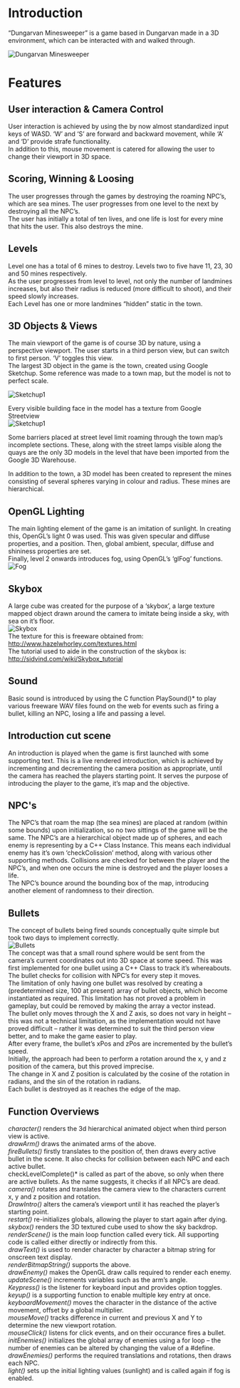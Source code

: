 Introduction
============
  
“Dungarvan Minesweeper” is a game based in Dungarvan made in a 3D environment, which can be interacted with and walked through.  

![Dungarvan Minesweeper](https://raw.github.com/cianclarke/Dungarvan-Minesweeper/master/docs/cover.jpg "Dungarvan Minesweeper")
  
Features
========
  
User interaction & Camera Control
---------------------------------
User interaction is achieved by using the by now almost standardized input keys of WASD. ‘W’ and ‘S’ are forward and backward movement, while ‘A’ and ‘D’ provide strafe functionality.   
In addition to this, mouse movement is catered for allowing the user to change their viewport in 3D space.  
  
Scoring, Winning & Loosing
--------------------------
The user progresses through the games by destroying the roaming NPC’s, which are sea mines. The user progresses from one level to the next by destroying all the NPC’s.   
The user has initially a total of ten lives, and one life is lost for every mine that hits the user. This also destroys the mine.
  
Levels
------
Level one has a total of 6 mines to destroy. Levels two to five have 11, 23, 30 and 50 mines respectively.  
As the user progresses from level to level, not only the number of landmines increases, but also their radius is reduced (more difficult to shoot), and their speed slowly increases.   
Each Level has one or more landmines “hidden” static in the town.   
  
3D Objects & Views
------------------
The main viewport of the game is of course 3D by nature, using a perspective viewport. The user starts in a third person view, but can switch to first person. ‘V’ toggles this view.   
The largest 3D object in the game is the town, created using Google Sketchup. Some reference was made to a town map, but the model is not to perfect scale. 
  
![Sketchup1](https://raw.github.com/cianclarke/Dungarvan-Minesweeper/master/docs/sketchup1.png "Google Sketchup showing a map of the town")
  
Every visible building face in the model has a texture from Google Streetview  
![Sketchup1](https://raw.github.com/cianclarke/Dungarvan-Minesweeper/master/docs/sketchup2.png "Google Sketchup showing a detail shot of the town")
  
Some barriers placed at street level limit roaming through the town map’s incomplete sections. These, along with the street lamps visible along the quays are the only 3D models in the level that have been imported from the Google 3D Warehouse. 
  
In addition to the town, a 3D model has been created to represent the mines consisting of several spheres varying in colour and radius. These mines are hierarchical. 
  
OpenGL Lighting
---------------
The main lighting element of the game is an imitation of sunlight. In creating this, OpenGL’s light 0 was used. This was given specular and diffuse properties, and a position. Then, global ambient, specular, diffuse and shininess properties are set.   
Finally, level 2 onwards introduces fog, using OpenGL’s ‘glFog’ functions.  
![Fog](https://raw.github.com/cianclarke/Dungarvan-Minesweeper/master/docs/fog.png "Fog")  
  
Skybox
------
A large cube was created for the purpose of a ‘skybox’, a large texture mapped object drawn around the camera to imitate being inside a sky, with sea on it’s floor.  
![Skybox](https://raw.github.com/cianclarke/Dungarvan-Minesweeper/master/docs/skybox.png "Skybox")  
The texture for this is freeware obtained from:  
http://www.hazelwhorley.com/textures.html  
The tutorial used to aide in the construction of the skybox is:  
http://sidvind.com/wiki/Skybox_tutorial  
  
Sound
-----
Basic sound is introduced by using the C function PlaySound()* to play various freeware WAV files found on the web for events such as firing a bullet, killing an NPC, losing a life and passing a level.   
  
Introduction cut scene
----------------------
An introduction is played when the game is first launched with some supporting text. This is a live rendered introduction, which is achieved by incrementing and decrementing the camera position as appropriate, until the camera has reached the players starting point. It serves the purpose of introducing the player to the game, it’s map and the objective. 
  
NPC's
-----
The NPC’s that roam the map (the sea mines) are placed at random (within some bounds) upon initialization, so no two sittings of the game will be the same. The NPC’s are a hierarchical object made up of spheres, and each enemy is representing by a C++ Class Instance. This means each individual enemy has it’s own ‘checkColission’ method, along with various other supporting methods. 
Collisions are checked for between the player and the NPC’s, and when one occurs the mine is destroyed and the player looses a life.   
The NPC’s bounce around the bounding box of the map, introducing another element of randomness to their direction.  
  
Bullets
-------
The concept of bullets being fired sounds conceptually quite simple but took two days to implement correctly.  
![Bullets](https://raw.github.com/cianclarke/Dungarvan-Minesweeper/master/docs/bullets.png "Bullets")  
The concept was that a small round sphere would be sent from the camera’s current coordinates out into 3D space at some speed. This was first implemented for one bullet using a C++ Class to track it’s whereabouts. The bullet checks for collision with NPC’s for every step it moves.   
The limitation of only having one bullet was resolved by creating a (predetermined size, 100 at present) array of bullet objects, which become instantiated as required. This limitation has not proved a problem in gameplay, but could be removed by making the array a vector instead.  
The bullet only moves through the X and Z axis, so does not vary in height – this was not a technical limitation, as the implementation would not have proved difficult – rather it was determined to suit the third person view better, and to make the game easier to play.   
After every frame, the bullet’s xPos and zPos are incremented by the bullet’s speed.   
Initially, the approach had been to perform a rotation around the x, y and z position of the camera, but this proved imprecise.  
The change in X and Z position is calculated by the cosine of the rotation in radians, and the sin of the rotation in radians.  
Each bullet is destroyed as it reaches the edge of the map.   
  
Function Overviews
-----------------
*character()* renders the 3d hierarchical animated object when third person view is active.   
*drawArm()* draws the animated arms of the above.   
*fireBullets()* firstly translates to the position of, then draws every active bullet in the scene. It also checks for collision between each NPC and each active bullet.  
checkLevelComplete()* is called as part of the above, so only when there are active bullets. As the name suggests, it checks if all NPC’s are dead.   
*camera()* rotates and translates the camera view to the characters current x, y and z position and rotation.   
*DrawIntro()* alters the camera’s viewport until it has reached the player’s starting point.   
*restart()* re-initializes globals, allowing the player to start again after dying.  
*skybox()* renders the 3D textured cube used to show the sky backdrop.  
*renderScene()* is the main loop function called every tick. All supporting code is called either directly or indirectly from this.  
*drawText()* is used to render character by character a bitmap string for onscreen text display.  
*renderBitmapString()* supports the above.  
*drawEnemy()* makes the OpenGL draw calls required to render each enemy.  
*updateScene()* increments variables such as the arm’s angle.  
*Keypress()* is the listener for keyboard input and provides option toggles.  
*keyup()* is a supporting function to enable multiple key entry at once.  
*keyboardMovement()* moves the character in the distance of the active movement, offset by a global multiplier.  
*mouseMove()* tracks difference in current and previous X and Y to determine the new viewport rotation.  
*mouseClick()* listens for click events, and on their occurance fires a bullet.   
*initEnemies()* initializes the global array of enemies using a for loop – the number of enemies can be altered by changing the value of a #define.  
*drawEnemies()* performs the required translations and rotations, then draws each NPC.  
*light()* sets up the initial lighting values (sunlight) and is called again if fog is enabled.  
